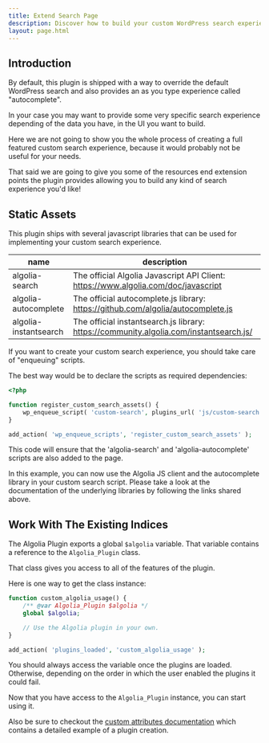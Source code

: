 ```yaml
---
title: Extend Search Page
description: Discover how to build your custom WordPress search experience with the Algolia plugin.
layout: page.html
---
```

## Introduction

By default, this plugin is shipped with a way to override the default WordPress search and also provides an as you type experience called "autocomplete".

In your case you may want to provide some very specific search experience depending of the data you have, in the UI you want to build.

Here we are not going to show you the whole process of creating a full featured custom search experience, because it would probably not be useful for your needs.

That said we are going to give you some of the resources end extension points the plugin provides allowing you to build any kind of search experience you'd like!

## Static Assets

This plugin ships with several javascript libraries that can be used for implementing your custom search experience.

|name|description
|-|-
|algolia-search|The official Algolia Javascript API Client: https://www.algolia.com/doc/javascript
|algolia-autocomplete|The official autocomplete.js library: https://github.com/algolia/autocomplete.js
|algolia-instantsearch|The official instantsearch.js library: https://community.algolia.com/instantsearch.js/

If you want to create your custom search experience, you should take care of "enqueuing" scripts.

The best way would be to declare the scripts as required dependencies:

```php
<?php

function register_custom_search_assets() {
	wp_enqueue_script( 'custom-search', plugins_url( 'js/custom-search.js', dirname(__FILE__) ), array( 'algolia-search', 'algolia-autocomplete' ) );
}

add_action( 'wp_enqueue_scripts', 'register_custom_search_assets' );
```
This code will ensure that the 'algolia-search' and 'algolia-autocomplete' scripts are also added to the page.

In this example, you can now use the Algolia JS client and the autocomplete library in your custom search script.
Please take a look at the documentation of the underlying libraries by following the links shared above.

## Work With The Existing Indices

The Algolia Plugin exports a global `$algolia` variable. That variable contains a reference to the `Algolia_Plugin` class.

That class gives you access to all of the features of the plugin.

Here is one way to get the class instance:

```php
function custom_algolia_usage() {
	/** @var Algolia_Plugin $algolia */
	global $algolia;

	// Use the Algolia plugin in your own.
}

add_action( 'plugins_loaded', 'custom_algolia_usage' );
```

<div class="alert alert-warning">You should always access the variable once the plugins are loaded. Otherwise, depending on the order in which the user enabled the plugins it could fail.</div>

Now that you have access to the `Algolia_Plugin` instance, you can start using it.

Also be sure to checkout the [custom attributes documentation](custom-attributes.html) which contains a detailed example of a plugin creation.


